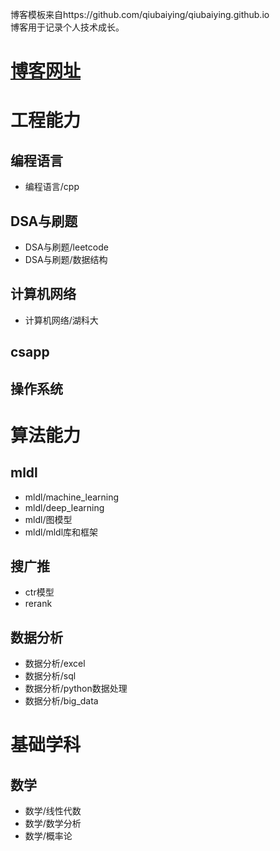 博客模板来自https://github.com/qiubaiying/qiubaiying.github.io  
博客用于记录个人技术成长。
# [博客网址](https://learninghome3344.github.io/)

# 工程能力
## 编程语言
- 编程语言/cpp

## DSA与刷题
- DSA与刷题/leetcode
- DSA与刷题/数据结构

## 计算机网络
- 计算机网络/湖科大 

## csapp

## 操作系统

# 算法能力
## mldl
- mldl/machine_learning
- mldl/deep_learning
- mldl/图模型
- mldl/mldl库和框架
## 搜广推
- ctr模型
- rerank
## 数据分析
- 数据分析/excel
- 数据分析/sql
- 数据分析/python数据处理
- 数据分析/big_data

# 基础学科
## 数学
- 数学/线性代数
- 数学/数学分析
- 数学/概率论

